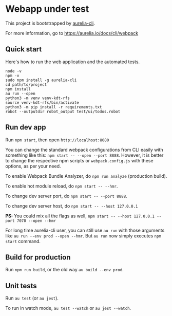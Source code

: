 # Webapp under test
This project is bootstrapped by [aurelia-cli](https://github.com/aurelia/cli).

For more information, go to https://aurelia.io/docs/cli/webpack

## Quick start

Here's how to run the web application and the automated tests.

```
node -v
npm -v
sudo npm install -g aurelia-cli
cd path/to/project
npm install
au run --open
python3 -m venv venv-kdt-rfs
source venv-kdt-rfs/bin/activate
python3 -m pip install -r requirements.txt
robot --outputdir robot_output test/ui/todos.robot
```

## Run dev app

Run `npm start`, then open `http://localhost:8080`

You can change the standard webpack configurations from CLI easily with something like this: `npm start -- --open --port 8888`. However, it is better to change the respective npm scripts or `webpack.config.js` with these options, as per your need.

To enable Webpack Bundle Analyzer, do `npm run analyze` (production build).

To enable hot module reload, do `npm start -- --hmr`.

To change dev server port, do `npm start -- --port 8888`.

To change dev server host, do `npm start -- --host 127.0.0.1`

**PS:** You could mix all the flags as well, `npm start -- --host 127.0.0.1 --port 7070 --open --hmr`

For long time aurelia-cli user, you can still use `au run` with those arguments like `au run --env prod --open --hmr`. But `au run` now simply executes `npm start` command.

## Build for production

Run `npm run build`, or the old way `au build --env prod`.

## Unit tests

Run `au test` (or `au jest`).

To run in watch mode, `au test --watch` or `au jest --watch`.
